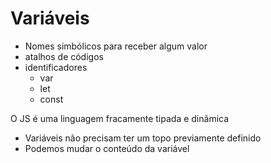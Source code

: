 # Variáveis

* Nomes simbólicos para receber algum valor
* atalhos de códigos
* identificadores
    * var
    * let
    * const

O JS é uma linguagem fracamente tipada e dinâmica
 - Variáveis não precisam ter um topo  previamente definido
 - Podemos mudar o conteúdo da variável